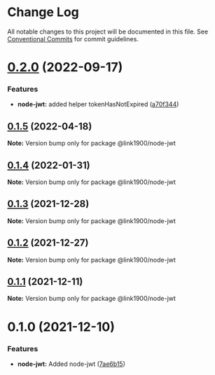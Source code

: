 # Change Log

All notable changes to this project will be documented in this file.
See [Conventional Commits](https://conventionalcommits.org) for commit guidelines.

<a name="0.2.0"></a>
# [0.2.0](https://github.com/projects/link1900/repos/link1900/compare/diff?targetBranch=refs%2Ftags%2F@link1900/node-jwt@0.1.5&sourceBranch=refs%2Ftags%2F@link1900/node-jwt@0.2.0) (2022-09-17)


### Features

* **node-jwt:** added helper tokenHasNotExpired ([a70f344](https://github.com/projects/link1900/repos/link1900/commits/a70f344))





<a name="0.1.5"></a>
## [0.1.5](https://github.com/projects/link1900/repos/link1900/compare/diff?targetBranch=refs%2Ftags%2F@link1900/node-jwt@0.1.4&sourceBranch=refs%2Ftags%2F@link1900/node-jwt@0.1.5) (2022-04-18)

**Note:** Version bump only for package @link1900/node-jwt





<a name="0.1.4"></a>
## [0.1.4](https://github.com/projects/link1900/repos/link1900/compare/diff?targetBranch=refs%2Ftags%2F@link1900/node-jwt@0.1.3&sourceBranch=refs%2Ftags%2F@link1900/node-jwt@0.1.4) (2022-01-31)

**Note:** Version bump only for package @link1900/node-jwt





<a name="0.1.3"></a>
## [0.1.3](https://github.com/projects/link1900/repos/link1900/compare/diff?targetBranch=refs%2Ftags%2F@link1900/node-jwt@0.1.2&sourceBranch=refs%2Ftags%2F@link1900/node-jwt@0.1.3) (2021-12-28)

**Note:** Version bump only for package @link1900/node-jwt





<a name="0.1.2"></a>
## [0.1.2](https://github.com/projects/link1900/repos/link1900/compare/diff?targetBranch=refs%2Ftags%2F@link1900/node-jwt@0.1.1&sourceBranch=refs%2Ftags%2F@link1900/node-jwt@0.1.2) (2021-12-27)

**Note:** Version bump only for package @link1900/node-jwt





<a name="0.1.1"></a>
## [0.1.1](https://github.com/projects/link1900/repos/link1900/compare/diff?targetBranch=refs%2Ftags%2F@link1900/node-jwt@0.1.0&sourceBranch=refs%2Ftags%2F@link1900/node-jwt@0.1.1) (2021-12-11)

**Note:** Version bump only for package @link1900/node-jwt





<a name="0.1.0"></a>
# 0.1.0 (2021-12-10)


### Features

* **node-jwt:** Added node-jwt ([7ae6b15](https://github.com/projects/link1900/repos/link1900/commits/7ae6b15))
